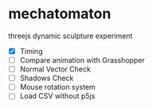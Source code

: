 # mechatomaton
 threejs dynamic sculpture experiment

- [x] Timing
- [ ] Compare animation with Grasshopper
- [ ] Normal Vector Check
- [ ] Shadows Check
- [ ] Mouse rotation system
- [ ] Load CSV without p5js